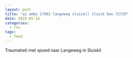 ```yaml
---
layout: post
title: "a1 ambu 17992 langeweg sluiskil sluisk bon 72729"
date: 2025-05-16
categories: 
  - rss
tags: 
  - feed
---
```


Traumaheli met spoed naar Langeweg in Sluiskil
